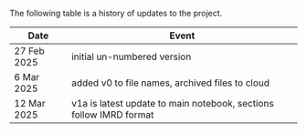 The following table is a history of updates to the project.

| Date | Event |
|---|---|
| 27 Feb 2025 | initial un-numbered version |
| 6 Mar 2025 | added v0 to file names, archived files to cloud |
| 12 Mar 2025 | v1a is latest update to main notebook, sections follow IMRD format |

